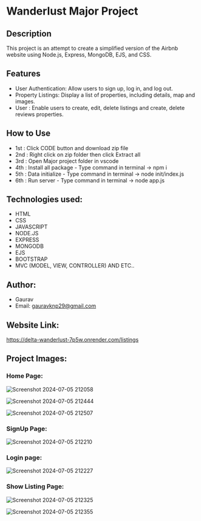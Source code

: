 # Wanderlust Major Project

## Description
This project is an attempt to create a simplified version of the Airbnb website using Node.js, Express, MongoDB, EJS, and CSS.

## Features
- User Authentication: Allow users to sign up, log in, and log out.
- Property Listings: Display a list of properties, including details, map and images.
- User : Enable users to create, edit, delete listings and create, delete reviews properties.


## How to Use
- 1st : Click CODE button and download zip file
- 2nd : Right click on zip folder then click Extract all 
- 3rd : Open Major project folder in vscode 
- 4th : Install all package - Type command in terminal -> npm i
- 5th : Data initialize - Type command in terminal -> node init/index.js
- 6th : Run server - Type command in terminal -> node app.js

## Technologies used:
- HTML
- CSS
- JAVASCRIPT
- NODE.JS
- EXPRESS
- MONGODB
- EJS
- BOOTSTRAP
- MVC (MODEL, VIEW, CONTROLLER) AND ETC..

## Author:
- Gaurav
- Email: gauravknp29@gmail.com

## Website Link:
https://delta-wanderlust-7p5w.onrender.com/listings

## Project Images:

### Home Page:
![Screenshot 2024-07-05 212058](https://github.com/Gaurav1129/Wanderlust/assets/121231831/b68a1c63-8da5-4c6c-a471-a69298730529)

![Screenshot 2024-07-05 212444](https://github.com/Gaurav1129/Wanderlust/assets/121231831/e63ed03b-3376-4a27-a4b7-776fbef9b8d3)

![Screenshot 2024-07-05 212507](https://github.com/Gaurav1129/Wanderlust/assets/121231831/e6b53cba-3a38-451b-b37a-818b0afc6a8f)

### SignUp Page:
![Screenshot 2024-07-05 212210](https://github.com/Gaurav1129/Wanderlust/assets/121231831/d434dbdf-6b10-41de-90d6-f700079d771e)

### Login page:
![Screenshot 2024-07-05 212227](https://github.com/Gaurav1129/Wanderlust/assets/121231831/3e514004-974d-45f6-a8b2-8f0c54361acb)

### Show Listing Page:
![Screenshot 2024-07-05 212325](https://github.com/Gaurav1129/Wanderlust/assets/121231831/84408914-4c73-4e10-ae8d-3fc8f6bb7a54)

![Screenshot 2024-07-05 212355](https://github.com/Gaurav1129/Wanderlust/assets/121231831/37c5ed8f-9e0e-45f3-929d-6e269edba5ac)
